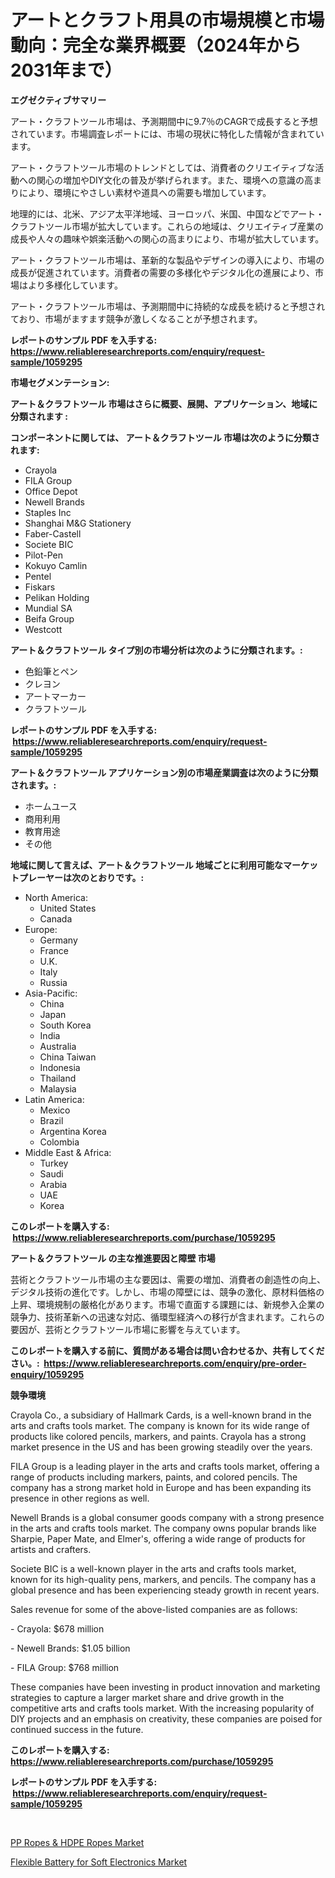 <p><h1>アートとクラフト用具の市場規模と市場動向：完全な業界概要（2024年から2031年まで）</h1></p><p><strong>エグゼクティブサマリー</strong></p>
<p><p>アート・クラフトツール市場は、予測期間中に9.7％のCAGRで成長すると予想されています。市場調査レポートには、市場の現状に特化した情報が含まれています。</p><p>アート・クラフトツール市場のトレンドとしては、消費者のクリエイティブな活動への関心の増加やDIY文化の普及が挙げられます。また、環境への意識の高まりにより、環境にやさしい素材や道具への需要も増加しています。</p><p>地理的には、北米、アジア太平洋地域、ヨーロッパ、米国、中国などでアート・クラフトツール市場が拡大しています。これらの地域は、クリエイティブ産業の成長や人々の趣味や娯楽活動への関心の高まりにより、市場が拡大しています。</p><p>アート・クラフトツール市場は、革新的な製品やデザインの導入により、市場の成長が促進されています。消費者の需要の多様化やデジタル化の進展により、市場はより多様化しています。</p><p>アート・クラフトツール市場は、予測期間中に持続的な成長を続けると予想されており、市場がますます競争が激しくなることが予想されます。</p></p>
<p><strong>レポートのサンプル PDF を入手する: <a href="https://www.reliableresearchreports.com/enquiry/request-sample/1059295">https://www.reliableresearchreports.com/enquiry/request-sample/1059295</a></strong></p>
<p><strong>市場セグメンテーション:</strong></p>
<p><strong> アート＆クラフトツール 市場はさらに概要、展開、アプリケーション、地域に分類されます :</strong></p>
<p><strong>コンポーネントに関しては、 アート＆クラフトツール 市場は次のように分類されます: &nbsp;</strong></p>
<p><ul><li>Crayola</li><li>FILA Group</li><li>Office Depot</li><li>Newell Brands</li><li>Staples Inc</li><li>Shanghai M&G Stationery</li><li>Faber-Castell</li><li>Societe BIC</li><li>Pilot-Pen</li><li>Kokuyo Camlin</li><li>Pentel</li><li>Fiskars</li><li>Pelikan Holding</li><li>Mundial SA</li><li>Beifa Group</li><li>Westcott</li></ul></p>
<p><strong> アート＆クラフトツール タイプ別の市場分析は次のように分類されます。:</strong></p>
<p><ul><li>色鉛筆とペン</li><li>クレヨン</li><li>アートマーカー</li><li>クラフトツール</li></ul></p>
<p><strong>レポートのサンプル PDF を入手する: &nbsp;<a href="https://www.reliableresearchreports.com/enquiry/request-sample/1059295">https://www.reliableresearchreports.com/enquiry/request-sample/1059295</a></strong></p>
<p><strong> アート＆クラフトツール アプリケーション別の市場産業調査は次のように分類されます。:</strong></p>
<p><ul><li>ホームユース</li><li>商用利用</li><li>教育用途</li><li>その他</li></ul></p>
<p><strong>地域に関して言えば、アート＆クラフトツール 地域ごとに利用可能なマーケットプレーヤーは次のとおりです。:</strong></p>
<p><ul>
    <li>
        North America:
        <ul>
            <li>United States</li>
            <li>Canada</li>
        </ul>
    </li>
    <li>
        Europe:
        <ul>
            <li>Germany</li>
            <li>France</li>
            <li>U.K.</li>
            <li>Italy</li>
            <li>Russia</li>
        </ul>
    </li>
    <li>
        Asia-Pacific:
        <ul>
            <li>China</li>
            <li>Japan</li>
            <li>South Korea</li>
            <li>India</li>
            <li>Australia</li>
            <li>China Taiwan</li>
            <li>Indonesia</li>
            <li>Thailand</li>
            <li>Malaysia</li>
        </ul>
    </li>
    <li>
        Latin America:
        <ul>
            <li>Mexico</li>
            <li>Brazil</li>
            <li>Argentina Korea</li>
            <li>Colombia</li>
        </ul>
    </li>
    <li>
        Middle East & Africa:
        <ul>
            <li>Turkey</li>
            <li>Saudi</li>
            <li>Arabia</li>
            <li>UAE</li>
            <li>Korea</li>
        </ul>
    </li>
    </ul></p>
<p><strong>このレポートを購入する: &nbsp;<a href="https://www.reliableresearchreports.com/purchase/1059295">https://www.reliableresearchreports.com/purchase/1059295</a></strong></p>
<p><strong>アート＆クラフトツール の主な推進要因と障壁 市場</strong></p>
<p><p>芸術とクラフトツール市場の主な要因は、需要の増加、消費者の創造性の向上、デジタル技術の進化です。しかし、市場の障壁には、競争の激化、原材料価格の上昇、環境規制の厳格化があります。市場で直面する課題には、新規参入企業の競争力、技術革新への迅速な対応、循環型経済への移行が含まれます。これらの要因が、芸術とクラフトツール市場に影響を与えています。</p></p>
<p><strong>このレポートを購入する前に、質問がある場合は問い合わせるか、共有してください。:&nbsp; <a href="https://www.reliableresearchreports.com/enquiry/pre-order-enquiry/1059295">https://www.reliableresearchreports.com/enquiry/pre-order-enquiry/1059295</a></strong></p>
<p><strong>競争環境</strong></p>
<p><p>Crayola Co., a subsidiary of Hallmark Cards, is a well-known brand in the arts and crafts tools market. The company is known for its wide range of products like colored pencils, markers, and paints. Crayola has a strong market presence in the US and has been growing steadily over the years.</p><p>FILA Group is a leading player in the arts and crafts tools market, offering a range of products including markers, paints, and colored pencils. The company has a strong market hold in Europe and has been expanding its presence in other regions as well.</p><p>Newell Brands is a global consumer goods company with a strong presence in the arts and crafts tools market. The company owns popular brands like Sharpie, Paper Mate, and Elmer's, offering a wide range of products for artists and crafters.</p><p>Societe BIC is a well-known player in the arts and crafts tools market, known for its high-quality pens, markers, and pencils. The company has a global presence and has been experiencing steady growth in recent years.</p><p>Sales revenue for some of the above-listed companies are as follows:</p><p>- Crayola: $678 million</p><p>- Newell Brands: $1.05 billion</p><p>- FILA Group: $768 million</p><p>These companies have been investing in product innovation and marketing strategies to capture a larger market share and drive growth in the competitive arts and crafts tools market. With the increasing popularity of DIY projects and an emphasis on creativity, these companies are poised for continued success in the future.</p></p>
<p><strong>このレポートを購入する: &nbsp; <a href="https://www.reliableresearchreports.com/purchase/1059295">https://www.reliableresearchreports.com/purchase/1059295</a></strong></p>
<p><strong>レポートのサンプル PDF を入手する: &nbsp;<a href="https://www.reliableresearchreports.com/enquiry/request-sample/1059295">https://www.reliableresearchreports.com/enquiry/request-sample/1059295</a></strong><strong></strong></p>
<p>&nbsp;</p>
<p><p><a href="https://github.com/Angelnienowdseej3e45z3p8c/Market-Research-Report-List-1/blob/main/pp-ropes-hdpe-ropes-market.md">PP Ropes & HDPE Ropes Market</a></p><p><a href="https://extreme-scabiosa-c81.notion.site/Flexible-Battery-for-Soft-Electronics-Market-Growth-Market-Trends-COVID-19-Impact-and-Forecasts-f-183cad78ec7b41d185662fef5c30bbf7">Flexible Battery for Soft Electronics Market</a></p></p>